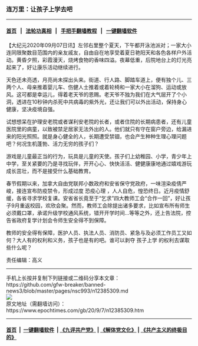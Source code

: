 ### 连万里：让孩子上学去吧
------------------------

#### [首页](https://github.com/gfw-breaker/banned-news3/blob/master/README.md) &nbsp;&nbsp;|&nbsp;&nbsp; [法轮功真相](https://github.com/begood0513/basic/blob/master/README.md)  &nbsp;&nbsp;|&nbsp;&nbsp; [手把手翻墙教程](https://github.com/gfw-breaker/guides/wiki)  &nbsp;&nbsp;|&nbsp;&nbsp; [一键翻墙软件](https://github.com/gfw-breaker/nogfw/blob/master/README.md)  



<div><p>
 【大纪元2020年09月07日讯】左邻右里整个夏天，下午都开泳池派对；一家大小连同限聚数目范围内的亲友戚友，自由自在地享受着夏日艳阳天和各色各样户外活动。黄昏夕照，彩霞漫天，烧烤食物的香味四溢。夜幕低重，后院地台上的灯光亮起来了，好让康乐活动继续进行。
</p>
<p>
 天色还未亮透，月亮尚未探出头来。街道、行人路、脚踏车道上，便有独个儿、三两个人、母亲推着婴儿车、伤健人士推着或着轮椅和一家大小在溜狗、运动或放风。这可都是幸运儿，得着老天爷的恩赐。老天爷不独为我们在大气层开了个小洞，透进在10秒钟内杀死中共病毒的紫外光，还让我们可以外出活动，保持身心健康，坚决疫境自强。
</p>
<p>
 试想想呆在护理安老院或者谋利安老院的长者，或者住院的长期病患者，还有儿童医院里的病童，以致被禁足居家无法外出的人。他们就只有守在窗户旁边，给漏进来的阳光照照。就是身心健全的人，长期遭受禁锢，也会产生种种生理心理问题吧？何况生机蓬勃、活力无穷的孩子们？
</p>
<p>
 游戏是儿童最正当的行为，玩具是儿童的天使。孩子们上幼稚园、小学，青少年上中学，至关紧要的乃是寻找玩伴，开开心心、快快活活、健健康康地通过嬉戏游玩成长茁壮，而不是接受什么基础教育。
</p>
<p>
 春节假期以来，加拿大自由党联邦小数政府和安省保守党政府，一味渲染疫倩严峻，接连宣布防疫禁令，形成过度
 <ok href="https://www.epochtimes.com/gb/tag/%E6%81%90%E7%96%AB%E5%BF%83%E7%90%86.html">
  恐疫心理
 </ok>
 ，人人自危，惶恐终日。近月疫情舒缓，各省寻求学校复课。安省省长竟至于“乞求”四大教师工会“合作一回”，好让孩子9月重返校园，欢欣会聚。然而，教师工会除提出诸多要求，比如宣布所有师生必须戴口罩，承诺升级学校通风系统，错开开学时间…等等之外，还上告法院，控告省政府复学计划会令师生安全得不到保障。
</p>
<p>
 教师的安全得有保障，医护人员、执法人员、消防员、紧急与及必须工作员工又如何？大人有的权利和义务，孩子也是有的吧。谁可以剥夺
 <ok href="https://www.epochtimes.com/gb/tag/%E5%AD%A9%E5%AD%90%E4%B8%8A%E5%AD%A6.html">
  孩子上学
 </ok>
 的权利去谋取些什么呢？
</p>
<p>
 责任编辑：高义
</p>
</div>
<hr/>
手机上长按并复制下列链接或二维码分享本文章：<br/>
https://github.com/gfw-breaker/banned-news3/blob/master/pages/nsc993/n12385309.md <br/>
<a href='https://github.com/gfw-breaker/banned-news3/blob/master/pages/nsc993/n12385309.md'><img src='https://github.com/gfw-breaker/banned-news3/blob/master/pages/nsc993/n12385309.md.png'/></a> <br/>
原文地址（需翻墙访问）：https://www.epochtimes.com/gb/20/9/7/n12385309.htm


------------------------
#### [首页](https://github.com/gfw-breaker/banned-news3/blob/master/README.md) &nbsp;|&nbsp; [一键翻墙软件](https://github.com/gfw-breaker/nogfw/blob/master/README.md) &nbsp;| [《九评共产党》](https://github.com/gfw-breaker/9ping.md/blob/master/README.md#九评之一评共产党是什么) | [《解体党文化》](https://github.com/gfw-breaker/jtdwh.md/blob/master/README.md) | [《共产主义的终极目的》](https://github.com/gfw-breaker/gczydzjmd.md/blob/master/README.md)


<img src='http://gfw-breaker.win/banned-news3/pages/nsc993/n12385309.md' width='0px' height='0px'/>